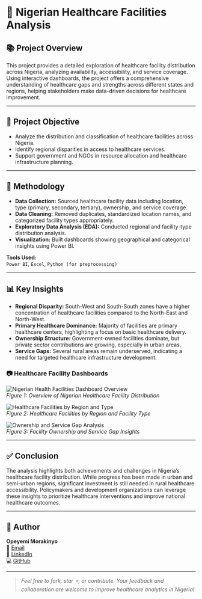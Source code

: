 # 🏥 Nigerian Healthcare Facilities Analysis

## 📚 Project Overview

This project provides a detailed exploration of healthcare facility distribution across Nigeria, analyzing availability, accessibility, and service coverage. Using interactive dashboards, the project offers a comprehensive understanding of healthcare gaps and strengths across different states and regions, helping stakeholders make data-driven decisions for healthcare improvement.

---

## 🎯 Project Objective

- Analyze the distribution and classification of healthcare facilities across Nigeria.
- Identify regional disparities in access to healthcare services.
- Support government and NGOs in resource allocation and healthcare infrastructure planning.

---

## 🧠 Methodology

- **Data Collection:** Sourced healthcare facility data including location, type (primary, secondary, tertiary), ownership, and service coverage.
- **Data Cleaning:** Removed duplicates, standardized location names, and categorized facility types appropriately.
- **Exploratory Data Analysis (EDA):** Conducted regional and facility-type distribution analysis.
- **Visualization:** Built dashboards showing geographical and categorical insights using Power BI.

**Tools Used:**  
`Power BI`, `Excel`, `Python (for preprocessing)`

---

## 📊 Key Insights

- **Regional Disparity:** South-West and South-South zones have a higher concentration of healthcare facilities compared to the North-East and North-West.
- **Primary Healthcare Dominance:** Majority of facilities are primary healthcare centers, highlighting a focus on basic healthcare delivery.
- **Ownership Structure:** Government-owned facilities dominate, but private sector contributions are growing, especially in urban areas.
- **Service Gaps:** Several rural areas remain underserved, indicating a need for targeted healthcare infrastructure development.

### 📷 Healthcare Facility Dashboards

![Nigerian Health Facilities Dashboard Overview](visuals/Nigerian_Health_Facilities_Dashboard.JPG)  
*Figure 1: Overview of Nigerian Healthcare Facility Distribution*

![Healthcare Facilities by Region and Type](visuals/Nigerian_Health_Facilities_Dh2.JPG)  
*Figure 2: Healthcare Facilities by Region and Facility Type*

![Ownership and Service Gap Analysis](visuals/Nigerian_Health_Facilities_Dh3.JPG)  
*Figure 3: Facility Ownership and Service Gap Insights*

---

## ✅ Conclusion

The analysis highlights both achievements and challenges in Nigeria’s healthcare facility distribution. While progress has been made in urban and semi-urban regions, significant investment is still needed in rural healthcare accessibility. Policymakers and development organizations can leverage these insights to prioritize healthcare interventions and improve national healthcare outcomes.

---

## 👤 Author

**Opeyemi Morakinyo**  
📧 [Email](mailto:opeyemi.morakinyo@email.com)  
🔗 [LinkedIn](https://linkedin.com/in/opeyemi-morakinyo)  
💻 [GitHub](https://github.com/opeyemianalyst)

---

> *Feel free to fork, star ⭐, or contribute. Your feedback and collaboration are welcome to improve healthcare analytics in Nigeria!*

